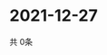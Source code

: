 # 2021-12-27
  共 0条

  <!-- BEGIN -->
  <!-- 最后更新时间Mon Dec 27 2021 12:12:40 GMT+0000 (Coordinated Universal Time) -->
  
  <!-- END -->
  
  